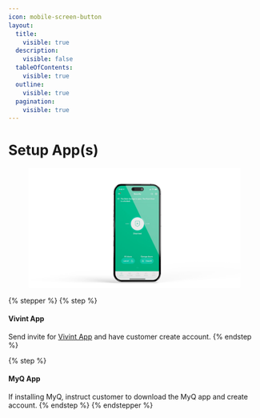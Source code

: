```yaml
---
icon: mobile-screen-button
layout:
  title:
    visible: true
  description:
    visible: false
  tableOfContents:
    visible: true
  outline:
    visible: true
  pagination:
    visible: true
---
```


# Setup App(s)

<div align="left"><figure><img src="../.gitbook/assets/web_use-Phone-Swappable.jpg" alt=""><figcaption></figcaption></figure></div>

{% stepper %}
{% step %}
#### Vivint App

Send invite for [Vivint App](https://prosource.vivint.com/vivint-app/) and have customer create account.
{% endstep %}

{% step %}
#### MyQ App

If installing MyQ, instruct customer to download the MyQ app and create account.
{% endstep %}
{% endstepper %}
